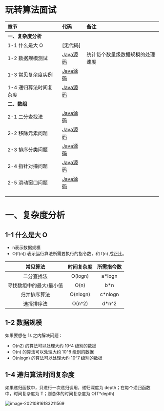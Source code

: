 # 玩转算法面试

| 章节 | 代码 | 备注 |
| :--- | :--- | :--- |
| **一、复杂度分析** |  | |
| 1-1 什么是大 O | [无代码] |  |
| 1-2 数据规模测试 | [Java源码](src/main/java/time_complexity/Basic.java) | 统计每个数量级数据规模的处理速度 |
| 1-3 常见复杂度实例 | [Java源码](src/main/java/time_complexity/CommonTimeComplexity.java) |  |
| 1-4 递归算法时间复杂度 | [Java源码](src/main/java/time_complexity/Recursion.java) |  |
| **二、数组**           |                                                              | |
| 2-1 二分查找法 | [Java源码](src/main/java/array/binarysearch/BinarySearch.java) | |
| 2-2 移除元素问题 | [Java源码](src/main/java/array/leetcode/remove_element) | |
| 2-3 排序分类问题 | [Java源码](src/main/java/array/leetcode/sort) | |
| 2-4 指针对撞问题 | [Java源码](src/main/java/array/leetcode/collision_pointer) | |
| 2-5 滑动窗口问题 | [Java源码](src/main/java/array/leetcode/sliding_window) | |
|                                                   |                                                              |                                  |
|                                                   |                                                              |                                  |
|                                                   |                                                              | |


# 一、复杂度分析

## 1-1 什么是大 O

- n表示数据规模
- O(f(n)) 表示运行算法所需要执行的指令数，和 f(n) 成正比。

| 常见算法 | 时间复杂度 | 所需指令数 |
| :---: | :---: | :---: |
| 二分查找法 | O(logn) | a*logn |
| 寻找数组中的最大/最小值 | O(n) | b*n |
| 归并排序算法 | O(nlogn) | c*nlogn |
| 选择排序法 | O(n^2) | d*n^2 |

## 1-2 数据规模

如果要想在 1s 之内解决问题：

- O(n2) 的算法可以处理大约 10^4 级别的数据
- O(n) 的算法可以处理大约 10^8 级别的数据
- O(nlogn) 的算法可以处理大约 10^7 级别的数据

## 1-4 递归算法时间复杂度

如果递归函数中，只进行一次递归调用，递归深度为 depth；在每个递归函数中，时间复杂度为 T；则总体的时间复杂度为 O(T*depth)



![image-20210816183211569](https://z3.ax1x.com/2021/08/16/fWXd5n.png)
